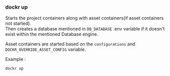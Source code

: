 ### dockr up

Starts the project containers along with asset containers(if asset containers not started).
<br>Then creates a database mentioned in `DB_DATABASE` .env variable if it doesn't exist within the mentioned Database
engine.

Asset containers are started based on the `configurations` and `DOCKR_OVERRIDE_ASSET_CONFIG` variable.

Example :

```dockr
dockr up
```